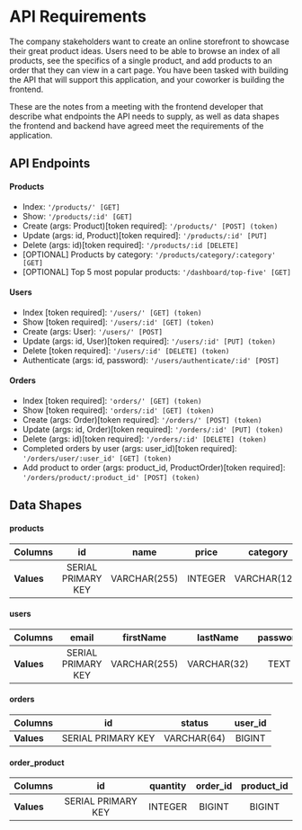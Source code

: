 # API Requirements

The company stakeholders want to create an online storefront to showcase their great product ideas. Users need to be able to browse an index of all products, see the specifics of a single product, and add products to an order that they can view in a cart page. You have been tasked with building the API that will support this application, and your coworker is building the frontend.

These are the notes from a meeting with the frontend developer that describe what endpoints the API needs to supply, as well as data shapes the frontend and backend have agreed meet the requirements of the application.

## API Endpoints

#### Products

- Index: `'/products/' [GET]`
- Show: `'/products/:id' [GET]`
- Create (args: Product)[token required]: `'/products/' [POST] (token)`
- Update (args: id, Product)[token required]: `'/products/:id' [PUT]`
- Delete (args: id)[token required]: `'/products/:id [DELETE]`
- [OPTIONAL] Products by category: `'/products/category/:category' [GET]`
- [OPTIONAL] Top 5 most popular products: `'/dashboard/top-five' [GET]`

#### Users

- Index [token required]: `'/users/' [GET] (token)`
- Show [token required]: `'/users/:id' [GET] (token)`
- Create (args: User): `'/users/' [POST]`
- Update (args: id, User)[token required]: `'/users/:id' [PUT] (token)`
- Delete [token required]: `'/users/:id' [DELETE] (token)`
- Authenticate (args: id, password): `'/users/authenticate/:id' [POST]`

#### Orders

- Index [token required]: `'orders/' [GET] (token)`
- Show [token required]: `'orders/:id' [GET] (token)`
- Create (args: Order)[token required]: `'/orders/' [POST] (token)`
- Update (args: id, Order)[token required]: `'/orders/:id' [PUT] (token)`
- Delete (args: id)[token required]: `'/orders/:id' [DELETE] (token)`
- Completed orders by user (args: user_id)[token required]: `'/orders/user/:user_id' [GET] (token)`
- Add product to order (args: product_id, ProductOrder)[token required]: `'/orders/product/:product_id' [POST] (token)`

## Data Shapes

#### products

| Columns       |         id         |     name     |  price  |   category   | order_counter |
| :------------ | :----------------: | :----------: | :-----: | :----------: | :-----------: |
| <b>Values</b> | SERIAL PRIMARY KEY | VARCHAR(255) | INTEGER | VARCHAR(128) |    BIGINT     |

#### users

| Columns       |       email        |  firstName   |  lastName   | password |
| :------------ | :----------------: | :----------: | :---------: | :------: |
| <b>Values</b> | SERIAL PRIMARY KEY | VARCHAR(255) | VARCHAR(32) |   TEXT   |

#### orders

| Columns       |         id         |   status    | user_id |
| :------------ | :----------------: | :---------: | :-----: |
| <b>Values</b> | SERIAL PRIMARY KEY | VARCHAR(64) | BIGINT  |

#### order_product

| Columns       |         id         | quantity | order_id | product_id |
| :------------ | :----------------: | :------: | :------: | :--------: |
| <b>Values</b> | SERIAL PRIMARY KEY | INTEGER  |  BIGINT  |   BIGINT   |

